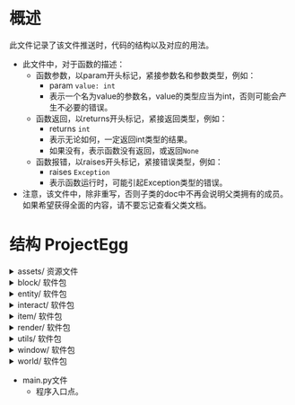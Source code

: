 # 概述

此文件记录了该文件推送时，代码的结构以及对应的用法。

- 此文件中，对于函数的描述：
  - 函数参数，以param开头标记，紧接参数名和参数类型，例如：
    - param ```value: int```
    - 表示一个名为value的参数名，value的类型应当为int，否则可能会产生不必要的错误。
  - 函数返回，以returns开头标记，紧接返回类型，例如：
    - returns ```int```
    - 表示无论如何，一定返回int类型的结果。
    - 如果没有，表示函数没有返回，或返回```None```
  - 函数报错，以raises开头标记，紧接错误类型，例如：
    - raises ```Exception```
    - 表示函数运行时，可能引起Exception类型的错误。
- 注意，该文件中，除非重写，否则子类的doc中不再会说明父类拥有的成员。如果希望获得全面的内容，请不要忘记查看父类文档。

# 结构 ProjectEgg

<details><summary>assets/ 资源文件</summary>

- font/ 管理所有字体文件
- texture/
  - block/ 所有方块纹理
  - egg/ 所有鸡蛋纹理
  - entity/ 所有实体纹理
  - item/ 所有物品纹理
  - player/ 玩家纹理，可以理解为皮肤
  - window/ 按钮和窗口的背景
  - no_texture.bmp 当找不到纹理时，会显示此图片

</details>

<details><summary>block/ 软件包</summary>

- block.py 文件
  - ```class Block```
    - 直接继承自```Element```
    - 直接继承者```Ground``` ```Wall```
    - 该类不应当被直接创建使用，应当被继承后使用。
    - 成员变量
      - ```_position: BlockVector``` 方块的位置，保护成员，使用```getBlockPosition()```或者```getPosition()```来访问。
      - ```_blockID: str``` 方块ID，保护成员，不可访问。
      - ```_holding: list[Element]``` 叠加元素，保护成员，使用```getHolding()```来访问，以及```holdAppend()```和```holdRemove()```等来修改。
    - 成员函数
      - ```__init__```
        - 创建方块类，初始化参数。
        - param ```blockID: str``` 方块唯一ID。同种方块一定拥有完全相同的ID，不同方块一定拥有不同的ID。例如，草地方块的ID是nature.grass。
        - param ```name: str``` 方块名称，有时方块可以被命名，一般情况下填入默认的名称即可。
        - param ```description: Description``` 方块说明。当鼠标悬浮在这个方块上时，会显示的方块信息。
        - param ```position: BlockVector``` 方块在世界上的位置。这一参数设置了以后就不应当变更，否则可能引发未知错误。
        - param ```texture: Texture``` 方块纹理。
      - ```tick```
        - 重写自```Element.tick()```，且应当被继承类重写。
      - ```passTick```
        - 重写自```Element.passTick()```。参考```Element.passTick()```
      - ```render```
        - 渲染这个方块。重写自```Renderable.render()```，可以重写。
      - ```canPass```
        - 查看一个实体是否能够经过这个方块。每个继承方块类都<font color='red'>必须必须重写</font>这个函数。
        - param ```entity: Union['Entity', None] = None``` 检测的实体，默认传入None。如果传入None，则返回该方块是否可以被大多数一般实体经过，否则返回该方块是否可以被要检测的实体经过。
      - ```getPosition```
        - returns ```Vector``` 该方块的世界坐标。
      - ```getBlockPosition```
        - returns ```BlockVector``` 该方块的世界坐标，整数形式。
      - ```tryHold```
        - 尝试在方块上叠加其他方块。例如，如果把树视为方块，那么可以在草地上叠加树方块。可重写。
        - param ```block: Element``` 要叠加的方块。
        - returns ```bool``` 能否成功叠加。
      - ```holdAppend```
        - 在方块上叠加其他方块。请提前使用tryHold检查。可以重写。
        - param ```element: Element``` 要叠加的方块。
        - raises ```InvalidOperationException``` 当方块无法被叠加时，抛出错误。
      - ```getHolding```
        - 获取当前方块上叠加的所有元素。
        - returns ```list[Element]```
      - ```holdRemove```
        - 移除被叠加的某个元素。可以重写。
        - param ```element: Element``` 要移除的元素。
        - returns ```bool``` 如果成功移除，返回```True```；如果失败，比如不存在，返回```False```
      - ```save```
        - 保存这个方块。可以重写。
        - returns ```dict``` 这个函数会返回方块的位置，ID和叠加方块。
      - ```load```
        - ```@classmethod``` 函数应当直接用类名调用。
        - 从字典中加载这个方块。每个继承类都<font color='red'>必须包含</font>一个独立的@classmethod的该函数
        - 这个函数可以从字典中加载方块的位置、ID和叠加方块，但是必须传入一个非None的Block实例，然后这个函数会将加载到的位置、ID和叠加方块赋给传入的block。继承类加载方块时，可以调用Block.load()并传入已经部分加载的方块来简化一些流程。
        - param ```d: dict``` 要加载的方块字典。
        - param ```block: Union[Block, None] = None``` 要加载的方块实例。默认为None，使用时，不应当传入None。
        - returns ```Block``` 被加载的方块，也就是传入的block。
        - raises ```InvalidOperationException``` 如果传入的block为None，抛出错误。
      - ```__str__```
        - 转化为字符串，输出方块的类型和名字。
        - returns ```str```
      - ```__repr__```
        - 同```__str__```
        - returns ```str```
  - ```class Ground```
    - 直接继承自```Block```
    - 直接继承者```GrassBlock``` ```PathBlock``` ```FarmlandBlock``` ```ErrorBlock```
    - 所有的地面方块。这个类自行重写了```canPass```，并对任何情况都返回True。
  - ```class Wall```
    - 直接继承自```Block```
    - 所有的墙类方块。这个类自行重写了```canPass```，并对任何情况都返回False。
  - ```class GrassBlock```
    - 直接继承自```Ground```
    - 草地方块，可以直接创建实例、使用。
    - 成员函数：
      - ```__init__```
        - 创建草方块。
        - param ```position: BlockVector``` 方块坐标。
      - ```load```
        - ```@classmethod```
        - 从字典中加载草方块。
        - param ```d: dict``` 要加载的方块字典。
        - returns ```GrassBlock``` 被加载的方块。
  - ```class PathBlock```
    - 直接继承自```Ground```
    - 草径方块，可以直接创建实例、使用。
    - 成员函数：
      - ```__init__```
        - 创建草径方块。
        - param ```position: BlockVector``` 方块坐标。
      - ```load```
        - ```@classmethod```
        - 从字典中加载草径方块。
        - param ```d: dict``` 要加载的方块字典。
        - returns ```PathBlock``` 被加载的方块。
  - ```class FarmlandBlock```
    - 直接继承自```Ground```
    - 耕地方块，可以直接创建实例、使用。
    - 成员函数：
      - ```__init__```
        - 创建耕地方块。
        - param ```position: BlockVector``` 方块坐标。
      - ```load```
        - ```@classmethod```
        - 从字典中加载耕地方块。
        - param ```d: dict``` 要加载的方块字典。
        - returns ```FarmlandBlock``` 被加载的方块。
  - ```class ErrorBlock```
    - 直接继承自```Ground```
    - 错误方块，可以直接创建实例、使用。用于调试。
    - 成员函数：
      - ```__init__```
        - 创建错误方块。
        - param ```position: BlockVector``` 方块坐标。
      - ```load```
        - ```@classmethod```
        - 从字典中加载错误方块。
        - param ```d: dict``` 要加载的方块字典。
        - returns ```ErrorBlock``` 被加载的方块。
  - 文件尾部的剩余代码块
    - 这些代码向```blockManager```（位于block/manager.py）注册方块ID和方块类，用于避免循环import问题。
    - 这样其他类在想要使用方块的时候，就可以直接使用方块ID向```blockManager```发起寻找请求，而不用导入方块类，可以避免胡乱导入的问题。
- manager.py文件
  - ```class BlockManager```
    - 方块管理器。用于管理方块ID。
    - 成员变量：
      - ```dic: dict``` 字典，以ID作为key，方块类作为value。使用```register()```和```get()```访问。
    - 成员函数：
      - ```register```
        - 注册一个方块ID和方块。
        - param ```blockID: str``` 方块ID。
        - param ```block: type``` 方块类名。
        - raises ```ValueError``` 如果传入的方块ID已经被注册，抛出错误。
      - ```get```
        - 通过key获取已经注册的方块类。
        - param ```blockID: str``` 方块ID。
        - returns ```type``` 方块类。
        - raises ```KeyError``` 如果传入的方块ID没有被注册，会由python内置dict抛出错误。
  - 文件尾部的剩余代码块
    - 创建了一个唯一的```blockManager```实例，可以在其他地方使用。其他地方也不应当再创建BlockManager实例。

</details>

<details><summary>entity/ 软件包</summary>

- enemy.py文件
  - ```class Enemy```
    - 所有敌对单位都应当继承这个类。
    - 成员变量：
      - ```_attackTimer: int``` 倒计时。为0时可以发起攻击，否则每tick减1。每次发起攻击后，会被修改为```_attackCoolDown```。
      - ```_attackCoolDown: int``` 攻击冷却。
      - ```_lockOn: Player | None``` 锁定的玩家。
      - ```_hasAI: bool``` 是否拥有AI。没有AI的时候不会主动移动。
      - ```_aiVelocity: Vector``` AI建议的速度。设置为无AI时会将其置0, 0、
    - 成员函数：
      - ```ai```
        - AI判断函数，此处应当写AI逻辑。
        - 主要用于锁定敌人（玩家）和调整速度。
      - ```setAI```
        - param ```enabled: bool``` 设置这个实体是否使用AI。
  - ```_EnemyUnit: RenderableString```
    - 不要直接使用，虽然也没什么问题就是了。只不过为了好看，建议使用```enemyUnit()```函数。
  - ```def enemyUnit```
    - 返回一个RenderableString，表示这是一个敌对单位。
    - 用于Description显示。
  - ```def searchRange```
    - 返回一个RenderableString，表示索敌范围。
    - 用于Description显示。
    - param ```sr: int``` 索敌范围。
  - ```def basicDamage```
    - 返回一个RenderableString，表示基础伤害。
    - 用于Description显示。
    - param ```bd: int``` 基础伤害。
  - ```class EnemyDog```
    - 一个示例敌人。
- entity.py文件
  - ```class Entity```
    - 直接继承自```Element```
    - 直接继承者```Player```
    - 成员变量：
      - ```__velocity: Vector``` 实体在游戏内移动的速度，私有成员，使用```getVelocity```访问。
      - ```__renderInterval: int``` 实体在屏幕上渲染不同资源的间隔，私有成员，不可访问。
      - ```_position: Vector``` 实体在地图上的位置，保护成员，使用```getPosition```访问。
      - ```_maxSpeed: float``` 实体的最大移动速度，保护乘员，目前不可访问。
      - ```_setVelocity: Vector``` 给实体设置速度时，会先赋值给它。然后经过运算再赋给```__velocity```。保护乘员，通过```setVelocity```访问。
      - ```_textureSet``` 纹理列表。一般认为0,1是前面，2,3是后，4,5是左，6,7是右。可以参考```class Player```的构造函数
      - ```_id``` 实体ID，与方块ID相似。
    - 成员方法：
      - ```__init__```
        - 创建Entity。不应当直接调用，应当继承后生成具体实体。
        - <font color='red'>每一个特定的实体都应当有一个唯一的ID，且继承后应当在定义完成后调用```entityManager.register(entityID, Type)。```</font>
        - param ```entityID: str``` 与方块ID相似。
        - param ```name: str``` 实体名称。
        - param ```description: Description``` 实体描述。
        - param ```textureSet: list[Texture]``` 实体纹理列表。参考成员变量```_textureSet```。
        - param ```speed: float``` 实体速度。
      - ```__processMove```
        - 处理速度，将```_setVelocity```计算后调整给```__velocity```。
        - 私有方法。
      - ```passTick```
        - 继承自```Element```，在游戏内每tick调用。不建议重写。
        - 该函数处理实体移动、速度处理，以及渲染纹理选择。
      - ```tick```
        - 继承自```Element```。可重写。
      - ```render```
        - 将纹理渲染到地图上。可以重写。
        - param ```delta: float``` 渲染时间偏移。值为渲染时刻与上一帧渲染时刻的时间差，与每tick时间的比值，用于平滑渲染。
        - param ```at: Vector | None``` 渲染位置。一般传入None，使用实体自己的位置进行渲染即可。
      - ```setVelocity```
        - 设置速度
        - param ```velocity: Vector``` 速度向量。
      - ```getPosition```
        - 获取实体的位置。
        - returns ```Vector``` 实体位置。
      - ```getVelocity```
        - 获取实体的当前速度。准确地说，是上一tick的速度。
        - returns ```Vector``` 实体速度。
      - ```save```
        - 保存这个实体。可以重写，重写后也可以调用```super().save()```，省略一些代码量。
        - returns ```dict``` 实体有关量的字典。
      - ```load```
        - ```@classmethod```
        - 从字典中加载实体。每一个重写的实体类都必须<font color='red'>必须重写</font>这个函数。重写
        - param ```d: dict``` 要加载的实体字典。
        - param ```entity: Entity | None``` 实体实例。如果传入了实体实例，则会在实例上加载，否则会创建一个新的实体实例。
        - returns ```Entity``` 被加载的实体。
  - ```class Damageable```
    - 所有有血条的实体都要额外继承这个类。
    - 成员变量：
      - ```_health: float``` 血量。
      - ```_maxHealth: float``` 最大血量。
      - ```_isAlive: bool``` 是否死亡。默认情况下，血量为0时会自动设置为死亡。这是死亡的唯一判定标准，即使血量为零，你也可以强行把这个_isAlive设为True，仍然不判定为死亡。
    - 成员函数：
      - ```onDeath```
        - 死亡时调用。默认，且应当，从世界中删除该实体。当然，如果想做一些死亡特效，可以重写这个函数。
      - ```onDamage```
      - ```onHeal```
        - 在对应被伤害、被治疗时调用。应当在这些函数内部具体应用伤害和治疗。
        - param ```amount: float``` 伤害值或者治疗值。
        - returns ```float``` 伤害值或实际治疗值。
      - ```setHealth```
        - 设置实体血量。
        - 自动适应最大值和最小值。
        - 如果实体已经死亡，则不会应用效果。
        - param ```health: float```
      - ```setMaxHealth```
        - 设置实体最大血量。
        - ```maxhealth: float```
      - ```getHealth```
        - returns ```float``` 当前血量。
      - ```getMaxHealth```
        - returns ```float``` 当前最大血量。
      - ```heal```
        - 治疗一个实体，但不会超过最大值。
        - 所有的治疗都应当使用这个函数。
        - 如果实体已经死亡，则不会应用效果。
        - param ```amount: float``` 治疗量。
        - returns ```float``` 实际被治疗的量。有时有治疗削减或者治疗加成，所以返回实际值。
      - ```damage```
        - 伤害一个实体。
        - 所有伤害都应当使用这个函数。
        - 如果实体已经死亡，则不会应用效果。
        - param ```amount: float``` 伤害量。
        - returns ```float``` 实际治疗量。有时候伤害会使血量低于0，此时仍然返回原始伤害值。
  - ```class Player```
    - 直接继承自```Entity``` ```Damageable```
    - 玩家实体，可以直接创建实例、使用。
    - 成员变量：
      - ```health: float``` 生命值。初始值暂定100，可以修改。
      - ```maxHealth: float``` 最大生命值。初始值暂定100，可以修改。
      - ```inventory: float``` 玩家背包，暂时没用。
    - 成员函数：
      - ```tick```
        - 继承自```Entity```，在游戏内每tick调用。
        - ```class Player```的重写添加了WASD四个按键的检测和速度设置。
      - ```load```
        - ```@classmethod```
        - 从字典中加载玩家。
  - 文件尾部的剩余代码
    - 向```entityManager```注册玩家类。```entityManager```与```blockManager```类似。
    - 调整资源的偏移值。
- manager.py文件
  - 参考block/manager.py文件。这两个文件基本作用相同，只不过一个管理实体、一个管理方块。

</details>

<details><summary>interact/ 软件包</summary>

- __init__.py文件
  - ```class Interact```
    - 管理玩家交互的类。只有一个实例，在文件尾定义。
    - 成员变量：
      - ```_KEY_COUNT: int = 256``` 是```keys```和```specialKeys```列表的长度。外部无法访问，不知道也无所谓。
      - ```mouse: BlockVector``` 指示鼠标在窗口中的相对位置。已经经过offset的调整，直接使用即可。
      - ```left: Status``` 鼠标左键的状态。参考```class Status```。
      - ```middle: Status``` 鼠标中键的状态。
      - ```right: Status``` 鼠标右键的状态。
      - ```scroll: ScrollStatus``` 鼠标滚轮的状态。参考```class ScrollStatus```。
      - ```keys: list[Status | None]``` 键盘按键的状态。要检查哪个键的状态，就使用```keys[pygame.K_***]```来访问到对应键的```Status```。访问对应的键之前，请检查pygame中K_***的值是否大于256（或者说，巨大无比），如果是，则访问```specialKeys[K_*** & 255]```
      - ```specialKeys: list[Status | None]``` 特殊键的状态，例如Ctrl、Win、Alt等键。
    - 成员方法
      - ```onKey```
      - ```onMouse```
      - 成员方法都只在main.py中调用，用于传入交互键状态。不需要其他地方调用或使用。
  - 文件尾部剩余代码
    - 定义了一个```interact: Interact```，所有的交互状态都在这个实例中。不需要额外创建```class Interact```的实例。
- key_process.py文件
  - ```def processKeys```
    - 每tick处理其他的交互问题。这会在每tick的最后最后，由main.py中唯一调用。
    - 例如，当前版本中，按Q会在控制台中输出interact.mouse的值，按退出会尝试弹出暂停窗口，按空格会切换相机锁定（```renderer.cameraAt()```）
- status.py文件
  - ```class Status```
    - 直接继承者```ScrollStatus```
    - 记录交互状态。
    - 成员变量：
      - ```name``` 按键的名字。
      - ```_presentStatus: bool``` 当前按键是否被按下。
      - ```_shouldDeal: bool``` 如果按键在被tick检测到按下前，就已经被玩家抬起，那么```_presentStatus```是False，但是这个变量仍然是```True```。每次按键的持续按下只会令该变量改为```True```一次。
      - ```__init__```
        - 初始化。应当只用于interact.py，其他地方不应使用。
        - param ```name: str``` 按键的名字。
      - ```set```
        - 手动设置状态。这可能忽略用户是否真实按下了对应的按键。
        - param ```status: bool``` 设置的状态。
        - 如果```status```和```_presentStatus```不同，也会让```_shouldDeal```改成```True```
      - ```peek```
        - 瞟一眼按键状态。
        - returns ```bool``` 当前按键是否被按下。
      - ```deal```
        - 只有```_shouldDeal```为```True```时，才会返回```presentStatus```的值，然后将```_shouldDeal```改为```False```。
        - returns ```bool``` 当前按键是否被按下。
      - ```__str__```
        - 转换成```str```，调试的时候可能有用。
  - ```class ScrollStatus```
    - 继承自```Status```
    - 记录鼠标滚轮的状态。注意，滚动值向下为正。
    - 注意，请一定一定<font color='red>不要调用</font>```class ScrollStatus```的```deal()```函数和```peek()```函数和```set()```函数，设计会直接抛错。
    - 成员函数：
      - ```scroll```
        - 让滚轮仿佛滚动了一定值。
        - param ```scr: int``` 滚动的值。
      - ```peekScroll```
        - 跟peek差不多，但是返回值改成```int```类型。
        - returns ```int``` 当前滚轮滚动的值。
      - ```dealScroll```
        - 跟deal差不多，但是返回值改成```int```类型。
        - returns ```int``` 当前滚轮滚动的值。
      - ```resetScroll```
        - 重置滚轮滚动的值为0。
      
</details>

<details><summary>item/ 软件包</summary>

- 参考新设计，这一软件包中的代码大概率应当弃用。

</details>

<details><summary>render/ 软件包</summary>

- font.py文件
  - ```class Font```
    - 字体类，可以用来绘制文本。
    - 成员变量：
      - ```_half: bool``` 标记是否是半尺寸字体，保护成员，不可访问。
      - ```_addr: str``` 标记文件的路径，保护成员，不可访问。
      - ```_yOffset: int``` 标记字体的纵向偏移。由于各个字体的上下浮动稍有不同，这一值让不同的字体看起来差不多平行。保护成员，不可访问。
      - ```_file: File``` python的File对象。
      - ```_font: pygame.font.Font``` pygame的字体对象。保护成员，不可访问。
    - 成员函数：
      - ```close```
        - 关闭字体文件。正常情况下不应当调用。这个函数会被自动调用。
      - ```get```
        - 获取pygame.font.Font对象。
        - 四个参数就是字面意思。
        - returns ```pygame.font.Font``` 调整过后的字体，请尽快使用，因为后续如果有其他的改动，这个对象同样会应用新的改动的效果。
      - ```draw```
        - 在屏幕上最原始地绘制字符。
        - 一般使用```RenderableString```绘制文字会更方便一些。
        - param ```screen: Surface``` 绘制的目标Surface。
        - param ```string: str``` 要绘制的字符串；
        - param ```x: int``` 绘制起点，左上角的x坐标。
        - param ```y: int``` 绘制起点，左上角的y坐标。
        - param ```color: int``` 字体的颜色，0xAARRGGBB
        - param ```bold: bool``` 字体是否采用粗体。
        - param ```italic: bool``` 字体是否采用斜体。
        - param ```underline: bool``` 字体是否添加下划线。
        - param ```strikeThrough: bool``` 字体是否添加删除线。
        - param ```background: int``` 背景颜色，0xAARRGGBB。
      - ```setHeight```
        - 设置字体的高度。正常情况不应调用，应当仅在窗口大小改变时被系统自动调用。手动调用可能会出现意料之外的错误。
        - param ```height: int``` 高度。
        - 注意，这个函数会自动调用```close```函数，然后重新打开文件。
  - ```allFonts = {}```
    - 所有字体的字典。以下为Key-Value对：
    - 00 - 华文宋体，默认字体。
    - 01 - 刀剑神域字体，EmsiaetKadosh的私货。
    - 02 - Yumincho字体，日语的显示会很漂亮。EmsiaetKadosh的私货。
    - 10，11，12对应以上的半尺寸字体。
    - 如果想加其他字体请通知EmsiaetKadosh。
  - ```def setScale```
    - ```@times``` 这个函数会被计时。
    - 不应手动调用。窗口大小改变时自动调用。
    - param ```scale: float``` 缩放比例。
  - ```def initializeFont```
    - 不应手动调用。
    - 仅在main.py中用于初始化字体字典。
  - ```def finalize```
    - 程序终止时，调用这个函数。
    - 不应手动调用。
    - 但是还没有自动调用。如果你什么时候看到了这句话，告诉EmsiaetKadosh，告诉他这里有一坨屎山。
- renderable.py文件
  - ```class Renderable```
    - 直接继承者```Element``` ```Window``` ```Widget``` ```World``` 还有啥忘了
    - 所有能渲染的东西都继承这个类。
    - 成员变量：
      - ```_texture: Texture``` 保护成员，继承可访问，也可以通过```getTexture```访问。
    - 成员函数：
      - ```__init__```
        - param ```texture: Texture``` 要渲染的纹理。
      - ```render```
        - 渲染```_texture```到屏幕上。可以重写。
        - param ```delta: float``` tick时间偏移，在0~1之间。值为渲染时刻与上一帧渲染时刻的时间差，与每tick时间的比值，用于平滑渲染。
        - param ```at: Vector | None``` 绘制位置。一般情况下，被渲染的东西知道自己应当渲染到屏幕的具体位置，此时```at=None```，但是有时如果需要渲染物品等，就需要通过这个参数告知其应当渲染的位置。
      - ```passRender```
        - 不建议重写，可以重写。不要忘了调用```super().passRender(delta, at)```。
        - param ```delta: float```
        - param ```at: Vector | None```
        - 与```render()```相同。
      - ```getTexture```
        - 获取```_texture```。
        - returns ```Texture```
- renderer.py文件
  - ```enum Location```
    - 继承自```Enum```
    - 枚举类。标记渲染位置。字如其名。
  - ```class RenderStack```
    - 外部不需要使用。目前好像也没用。
  - ```class Renderer```
    - 唯一实例定义在文件尾部。
    - 成员变量：
      - ```_screen: Surface``` 屏幕。一般不直接在上面渲染。
      - ```_size: tuple[float, float]``` 即```_screen.get_size()```
      - ```_canvas: Surface``` 画布。所有的渲染都在画布上进行，然后由系统自动渲染到屏幕上。
      - ```_canvasSize: Vector``` 画布尺寸。和屏幕尺寸略有不同，因为屏幕长宽比锁定。
      - ```_canvasCenter: BlockVector``` 画布的中心点。只是为了减少一些计算量。
      - ```_isRendering: bool``` 标记当前是否正在渲染。有的操作在渲染期间进行会非常容易报错崩溃，采用这种方式可以知道具体哪里的行为容易出错。
      - ```_renderStack: RenderStack``` 目前没用。用来存储缩放值。
      - ```_camera: SynchronizedStorage[Vector]``` 相机位置。由于是多线程，所以套壳这个```SynchronizedStorage```防止多线程闪屏。
      - ```_cameraAt: Union[Entity, None]``` 标记相机追踪的实体。如果为```None```，相机不动；如果不为```None```，
      - ```_systemScale: int``` 系统缩放比例。这纯粹由窗口决定，所以不要乱设置，虽然确实可以用```setSystemScale()```设置。
      - ```_systemScaleChanged: bool``` 系统缩放比例是否改变。调用```setSystemScale()```后会自动置为```True```，渲染前会令渲染系统适应新的系统缩放比例。
      - ```_mapScale: int``` 这是最终的地图缩放比例。值为```_customMapScale * _systemScale```。
      - ```_mapScaleChanged: bool``` 地图缩放比例是否改变。调用```setMapScale()```后会自动置为```True```，渲染前会令渲染系统适应新的地图缩放比例。
      - ```_uiScale: int``` 这是最终的UI缩放比例。值为```_customUiScale * _systemScale```。
      - ```_uiScaleChanged: bool``` UI缩放比例是否改变。调用```setUIScale()```后会自动置为```True```，渲染前会令渲染系统适应新的UI缩放比例。
      - ```_offset: BlockVector``` 渲染偏移。这是因为屏幕长宽比锁定、```_canvas```和```_screen```尺寸不同，为了把```_canvas```绘制到```_screen```的中间设置了这个变量。
      - ```_presentOffset: BlockVector``` 这个是跟```_renderStack```一起用的。目前没用。
      - ```_customMapScale: float``` 地图缩放比例。可以用```setMapScale()```设置，但是缩放过大会导致严重掉帧，过小了又看不见。默认的范围是0.5~8，可能会后续继续修改。
      - ```_customUIScale: float``` UI缩放比例。可以用```setCustomUiScale()```设置。
      - ```_is4to3: SynchronizedStorage[bool]``` 标记是否应当渲染为4:3。
    - 成员函数：
      - ```ready```
        - 检查渲染器状态是否良好。一般不需要手动检查，有自动检查的。
        - returns ```bool```
      - ```setScreen```
        - 每当窗口大小改变时，系统自动调用这个函数传入新的目标屏幕。不应手动调用。然后自动更改offset，canvas，canvasSize等。
        - param ```screen: Surface``` 目标屏幕。
      - ```cameraAt```
        - 令渲染器追踪一个实体，始终将目标实体渲染在屏幕中心。
        - param ```entity: Entity | None``` 要追踪的实体。如果为```None```，则取消追踪。
        - returns ```Entity | None``` 返回上一个追踪的实体。
      - ```getCameraAt```
        - 获取当前追踪的实体。
      - ```begin```
        - 开始渲染，不需要手动调用。
        - 这里会更新camera，更新canvas等等。
      - ```_updateOffset```
        - 保护方法，用于更新偏移。不需要手动调用。
      - ```end```
        - 渲染结束时调用，把canvas再绘制到屏幕上。不需要手动调用。
      - ```assertRendering```
        - 确保当前正在渲染。
        - 如果不在渲染，抛错。
        - raises ```InvalidOperationException```
      - ```assertNotRendering```
        - 确保当前不在渲染。
        - 如果正在渲染，抛错。
        - raises ```InvalidOperationException```
      - ```getSize```
        - 获取```_canvas```的尺寸。
        - returns ```Vector```
      - ```getCenter```
        - 获取```_canvas```的中心点坐标。
        - returns ```BlockVector```
      - ```getCanvas```
        - 获取```_canvas```。
        - returns ```Surface```
      - ```getScreen```
        - 获取```_screen```。
        - returns ```Surface```
      - ```getCamera```
        - 获取```_camera```的位置。
        - returns ```SynchronizedStorage[Vector]```
      - ```getOffset```
        - 获取```_offset```。其实没什么用，因为不需要手动计算这个偏移。
        - returns ```BlockVector```
      - ```fill```
        - 填充一个矩形区域。
        - param ```color: int``` 0xAARRGGBB格式的整数。
        - param ```x: int, y: int, w: int, h: int``` 左上角坐标，以及宽高。
      - ```render```
        - 渲染目标，不建议使用，因为值不好算，且效率低下。
        - 你看代码里的注释吧，我懒得抄了。
      - ```renderAtMap```
        - 以地图渲染的比例渲染目标。一般只用于渲染地图。
        - 手动调用比较少，调用Texture里的renderAtMap就好了。
        - param ```src: Surface``` 渲染来源Surface。
        - param ```mapPoint: Vector``` 地图上的位置坐标。
        - param ```fromPos: Vector | None``` 裁切源src的起始点。默认```None```不裁切。
        - param ```fromSize: Vector | None``` 裁切源src的大小。默认```None```不裁切。
      - ```renderAsBlock```
        - 作为方块渲染。会与```RenderAtMap```的计算方式稍有不同，但是意思都一样。
      - ```renderString```
        - 渲染字符串。
        - param ```text: RenderableString``` 要渲染的字符串。
        - param ```x: int``` 渲染参考点
        - param ```y: int``` 渲染参考点
        - param ```defaultColor: int``` 默认颜色，0xAARRGGBB
        - param ```location: Location``` 渲染位置，默认为左上角。参考点是RIGHT，那么就是要渲染的字符串右侧纵向中心点与参考点重合。反正就是这个意思。
      - ```push```
      - ```pop```
      - ```setScale```
        - 目前都没用。
      - ```setUiScale```
        - 设置UI缩放比例。
        - param ```scl: float``` 设置值。
      - ```setSystemScale```
        - 设置系统缩放比例。
        - param ```scl: int``` 设置值。
      - ```getSystemScale```
        - 获取当前系统缩放比例。
        - returns ```float```
      - ```setCustomMapScale```
        - 设置地图缩放比例。
        - param ```scl: float``` 设置值。
      - ```getCustomMapScale```
        - 获取当前_customMapScale。
        - returns ```float```
      - ```getMapScale```
        - 获取当前_mapScale。
        - returns ```float```
      - 后面的懒得写了。基本上都不需要手动调用。
  - 文件尾部的剩余代码：
    - 调整资源的偏移值。
- resource.py文件
  - ```class Texture```
    - 管理纹理资源，包含了文件的管理。
    - 不建议直接通过```t = Texture()```来创建新的纹理，应当使用```textureManager.getOrNew()```。
    - 成员变量：
      - ```_mapObject: bool``` 默认为```True```，标记是否应当根据renderer的mapScale调整。参考```adaptsMap()```函数。
      - ```_uiObject: bool``` 默认为```False```，标记是否应当根据renderer的uiScale调整。参考```adaptsUI()```函数。
      - ```_systemObject: bool``` 默认为```False```，标记是否应当根据renderer的systemScale调整。参考```adaptsSystem()```函数。
      - ```_file``` python的文件对象。
      - ```_surface: Surface``` 原图的Surface。
      - ```_systemScaleOffset: float``` 如果只根据systemScale调整，则额外应用这个offset作为一个系数。
      - ```_mapScaled: Surface | None``` 根据mapScale调整后的Surface。
      - ```_uiScaled: Surface | None``` 根据uiScale调整后的Surface。
      - ```_systemScaled: Surface | None``` 根据systemScale调整后的Surface。
      - ```_offset: Vector | None``` 渲染时的偏移。按照源图的像素为单位。大概吧，我也忘了，用到了再说。
    - 成员函数：
      - ```adaptsMap```
        - 调整该纹理是否应当适应地图缩放比例而改变。
        - param ```adapts: bool``` 是否应当适应地图缩放比例而改变。
        - 注意，如果置False，那么调用```renderAtMap```和```renderAsBlock```时可能会报错。
      - ```adaptsUI```
        - 调整该纹理是否应当适应UI缩放比例而改变。
        - param ```adapts: bool``` 是否应当适应UI缩放比例而改变。
        - 注意，如果置False，那么调用```renderAtInterface```时会优先使用```_uiScaled```，如果没有，则使用```_systemScaled```，再没有，则使用```_surface```。
      - ```adaptsSystem```
        - 调整该纹理是否应当适应系统缩放比例而改变。
        - param ```adapts: bool``` 是否应当适应系统缩放比例而改变。
        - 注意，如果置False，那么调用```renderAtInterface```时会优先使用```_systemScaled```，如果没有，则使用```_surface```。
      - ```renderAtInterface```
        - 以UI的方式渲染到屏幕上。
        - param ```at: Vector``` 指定渲染左上角起点。目前没用，要用找EmsiaetKadosh。
      - ```renderAsBlock```
        - 以地图地板的方式渲染到屏幕上。
        - param ```at: Vector``` 在地图上的位置。
        - param ```fromPos: Vector | None``` 默认None，源图截取起点。
        - param ```fromSize: Vector | None``` 默认None，源图截取大小。
        - 注意，如果```_mapScaled```为```None```，那么可能会报错。
      - ```renderAtMap```
        - 渲染到地图上。
        - param ```at: Vector``` 在地图上的位置。
        - param ```fromPos: Vector | None``` 默认None，源图截取起点。
        - param ```fromSize: Vector | None``` 默认None，源图截取大小。
        - 注意，如果```_mapScaled```为```None```，那么可能会报错。
      - ```change***Scale```
        - 用不到，不需要手动调用。用来在scale发生改变时刷新。
      - ```getSurface```
        - 获取```_surface```
        - returns ```Surface```
      - ```get***ScaledSurface```
        - 获取对应调整过的Surface，可能为None。
        - returns ```Surface | None```
      - ```setOffset```
        - 设置渲染时的偏移。
        - param ```offset: Vector``` 偏移量。
  - ```class ResourceManager```
    - 管理所有的```Texture```对象。
    - 成员变量：
      - ```_lock: Lock``` 用于防止多线程冲突，内部自动处理。
      - ```_textures: dict[str, Texture]``` 纹理字典，一般纹理ID就是对应的文件位置，去掉头的assets/texture/和尾的.bmp。
    - 成员函数：
      - ```getOrNew```
        - 获取纹理对象，如果没有，则当场创建。
        - 如果没有对应文件，则使用no_texture错误纹理。
        - param ```key: str``` 即为文件位置，舍去assets/texture和.bmp。
        - returns ```Texture```
      - ```get```
        - 直接获取资源。如果不存在，则抛错。
        - 所以其实都建议使用```getOrNew```，这个函数就忘了吧
        - param ```key: str``` 即为文件位置，舍去assets/texture和.bmp。
        - raises ```KeyError``` 如果不存在。
        - returns ```Texture```
      - ```has```
        - 检查是否存在对应的资源。
        - param ```key: str``` 即为文件位置，舍去assets/texture和.bmp。
        - returns ```bool```
      - ```register```
        - 直接注册一个资源。还是建议用```getOrNew```，这个函数也可以让它烂掉了。
        - param ```key: str``` 即为文件位置，舍去assets/texture和.bmp。
        - raises ```KeyError``` 如果已经存在。
      - ```changeMapScale```
      - ```ChangeScale```
        - 不需要手动调用。
  - 文件尾部的剩余代码：
    - 创建了一个唯一的```resourceManager: ResourceManager```对象。不应创建其他同类对象，直接使用这个就行。
- configs.py文件
  - ```def readConfig```
    - 自动调用。读取文件config.json。
    - 需要使用的话，叨叨EmsiaetKadosh。
    - 返回一个字典，键为配置名，值为配置值。
  - ```def writeConfig```
    - 自动调用。写入文件config.json。
    - 需要使用的话，叨叨EmsiaetKadosh。
    - param ```config: dict[str, Any]``` 写入字典。
  - ```readElseDefault```
    - 可以帮助读取配置文件。
    - param ```dic: dict[str, Any]``` 配置字典。
    - param ```key: str``` 键。
    - param ```else_: Any``` 键的对应默认值。如果字典里没有这个值，则返回else_。
    - param ```result_or_judgement: dict[any, any] | Callable[[any], any] | None``` 用来审判对应值是否合法。如果为dict，会将config.json中读取到的值作为键查找dict，返回对应的值；如果不存在，则会输出warningMessage；如果为Callable，则会调用这个函数。这个函数必须接受一个参数，为config.json中读取到的值，返回要设置成的值。如果是None，则直接返回config.json中读取到的值。
    - param ```warningMessage: str | None``` 键不存在时的警告信息。```
    - returns ```Any``` 读取到的类型。
- save.py文件
  - ```class Archive```
    - 存档类。基本上不需要手动使用，直接重写类的```save()```和```@staticmethod load()```即可。
    - 成员变量：
      - ```dic``` 公开，存档字典。
      - ```_name``` 存档名称。
      - ```_file``` 存档文件。
    - 成员函数
      - ```read```
        - 将文件读入存档字典。
      - ```write```
        - 将存档字典写入文件。
      - ```close```
        - 关闭文件。

</details>

<details><summary>utils/ 软件包</summary>

- __init__.py文件
  - ```class Utils```
    - 唯一实例定义于文件尾。不需要创建额外实例。
    - 成员变量：
      - ```_lock: Lock``` 防止多线程输出文字的时候排版混乱。
      - ```_logLevel: int``` 日志等级。可以在配置文件config.py中设置。
    - 成员函数：
      - ```__copyFromConfigs```
        - @staticmethod
        - 从configs.py中复制。因为会循环引用，所以不得不抄一份来。外部访问不了，外部要用直接用configs.py中的函数。
      - ```readConfig```
      - ```writeConfig```
        - config相关，不需要手动调用。
      - ```_output```
        - 输出一些内容到控制台。
        - 保护方法，外部不应直接使用。
      - ```trace```
      - ```debug```
      - ```info```
      - ```warn```
      - ```error```
        - 发送各个级别的信息到控制台。
        - 如```print```那样使用。
      - ```traceStack```
        - 获取调用栈信息。
        - param ```e: Exception``` 要分析的异常。
        - param ```msg: str | None``` 附加在开头的信息。
        - 如果你想知道某处的调用栈信息，你可以使用```traceStack(Exception())```，而不是```raise Exception()```，就可以在不抛错的情况下获知调用栈信息。
      - ```printException```
        - 一般在抛错后自动调用。
        - 一般不需要手动调用。
      - ```f***```
        - 浮点数系列函数。
        - 判断a和b的关系。
        - 精度为1e-9。
        - param ```a: float```
        - param ```b: float```
        - returns ```bool```
  - ```def prints```
    - 函数装饰器。用法是，在函数的定义处加入@符号使用。
    - 不会对函数本体和返回值造成什么影响。
    - 调用完成时，输出函数的入参和返回值。例如：

```python

from utils.util import prints


@prints
def func(*args, **kwagrs):
	print(args[0])


func(123, 234, 'hello', kw=('EmsiaetKadosh', 213))
# 输出结果：
# 123
# [IKUN] [TRACE] args: (123, 234, 'hello'), kwargs: {'kw': ('EmsiaetKadosh', 213)}, ret = None
```
  - ```def times```
    - 函数装饰器。用法是，在函数的定义处加入@符号使用。
    - 不会对函数本体和返回值造成什么影响。
    - 调用完成时，输出函数的运行时间。例如：

```python

from utils.util import times


@times
def func(*args, **kwagrs):
	print(args[0])


func(123, 234, 'hello', kw=('EmsiaetKadosh', 213))
# 输出结果：
# 123
# [IKUN] [TRACE] func takes 0.0128 ms
```
- element.py文件
  - ```class Element```
    - 直接继承者```Block``` ```Entity``` ```Item```
    - 所有的世界上的元素全部继承这个类。这个类现在不太需要被直接使用了，直接继承```Entity``` ```Block``` ```Item```之类的就行了。
- error.py文件
  - 存储一些自定义类型的错误。
  - ```class InvalidOperationError```
    - 提示代码上目前不能做这样的操作，不能调用这个函数等。
  - ```class NullPointerException```
    - 提示代码上传入了本不应该是None但是就是None的变量。
  - ```class IllegalStatusException```
    - 提示代码在进行某个操作时，某个状态不正确，例如在渲染期间执行了非渲染期间限定的操作。
  - ```class CodeBasedException```
    - 提示在写代码时，可能应当做某些事，但是没有做某些事。
- game.py文件
  - 相当于GameManager游戏管理器，只不过命名为game。
  - 全程只能有一个class Game的实例，定义在文件结尾。
  - ```class Game```
    - 管理所有游戏资源。
    - 成员变量：
      - ```_mainWorld: World``` 当前世界。可能重构。可以通过```getWorld()```获取。
      - ```running: bool``` 指示当前游戏是否正在运行。如果置为```False```，三个线程就会退出循环。建议使用```quit()```函数，这样可以在函数里执行一些必要的处理然后再退出。
      - ```tickCount: int```，运行时自增，指示游戏运行了多少tick。后面还会有隐藏问题，别忘了提醒EmsiaetKadosh。
      - ```_window: SynchronizedStorage[Union[Window, None]]``` 异步的窗口对象。可以通过```getWindow()```或```setWindow()```访问。
      - ```floatWindow: FloatWindow``` 浮动窗口，跟随鼠标移动。
      - ```hud: Hud``` 正常显示在游戏中的信息栏。
    - 成员函数：
      - ```__init__```
        - 无特殊说明。
      - ```tick```
        - 不需要手动调用。
        - 执行所有的游戏tick。
      - ```render```
        - 不需要手动调用。
        - 执行所有的游戏render。
      - ```setWindow```
        - 异步地设置窗口。
        - 注意，设置后不会立即改变，会在下一tick才应用改变。
        - param ```window: Union[Window, None]``` 为None就是关闭所有窗口。
      - ```getWindow```
        - 获取窗口。
        - 注意，获取的是当前tick的窗口，而不是立即设置的窗口。
        - returns ```Window```
      - ```setWorld```
        - 设置世界。
        - 如果设置为None，也会同时把```render._cameraAt```设为None。
        - param ```world: Union[World, None]```
      - ```getWorld```
        - 获取当前的世界。
        - returns ```World```
      - ```quit```
        - 退出程序，也就是把```running```设为False
      - ```readConfig```
      - ```writeConfig```
        - ```@staticmethod```
      - ```processMouse```
        - 不需要手动调用。
  - 文件尾部的剩余代码
    - 定义了唯一的game实例。用这个game就行。尽可能不要重新给这个game赋值。
- sync.py文件
  - 主要处理多线程的冲突问题。
```python
from utils.sync import SynchronizedStorage
storage: SynchronizedStorage[int] = SynchronizedStorage(0)
```
  - ```class SynchronizedStorage(Generic[_SyncT])```
    - ```_SyncT``` 模板类。用法是这样的。
    - 成员变量都是保护成员，不可以直接访问。
    - 该类包装的变量都是在所有线程都可以设置更改，但大多只有一个线程需要读取并使用的。
    - 所有线程设置后，设置值都会临时存储，在使用线程调用```apply```后才会应用变化。
    - 参考下面的方法文档就行。
    - 成员函数：
      - ```__init__```
        - 设置一个初始值，然后deepcopy一个值给newValue。
        - param ```value: _SyncT```
      - ```get```
        - 获取当前值。
        - 获取的是原对象，所以如果```get().***()```，会改变原对象。不建议，但允许。
        - returns ```_SyncT```
      - ```getNew```
        - 获取最新设置的值。最新值可能尚未应用。
        - returns ```_SyncT```
      - ```set```
        - 设置最新值。
        - param ```value: _SyncT```
      - ```apply```
        - 应用变化。把newValue应用给value。
        - param ```value: _SyncT``` 会把这个value给newValue，None也可以传入。
  - ```class SynchronizedModifier(Generic[_SyncT])```
    - 成员变量都是保护成员，不可以直接访问。
    - 该类包装的变量都是在所有线程都可以设置更改，但大多只有一个线程需要读取并使用的。
    - 所有线程设置后，设置值都会临时存储，在使用线程调用```apply```后才会应用变化。
    - 参考下面的方法文档就行。
- text.py文件
  - 与文本有关的处理。
  - ```class Description```
    - 描述文本。
    - 可以继承。
    - 成员变量：
      - ```_d: list[RenderableString]``` 描述字符串列表。
    - 成员函数：
      - ```__init__```
        - 构造函数。
        - param ```d: list[RenderableString]``` 要显示的字符串列表
      - ```generate```
        - 用于获取显示文本。不应当手动调用。每当显示时会调用一次，可以与计时相关联。如果你想实现随时间变化的文本，那你可以继承然后重写这个函数。
        - returns ```list[RenderableString]``` 默认的返回值。
  - ```class InnerStringConfig```
    - 不需要外部使用，为了渲染带风格的```InnerStringConfig```方便而创建。
  - ```class RenderableString```
    - 可以实现非常丰富的字符串显示。
    - 具体用法在readme.md中，这里不再重复写。
    - 传入字符串构造时，会立刻解析字符串生成```InnerStringConfig```列表存储在成员变量中。
    - 成员变量：
      - ```set: list[InnerStringConfig]``` 渲染字串列表。必要时可以外部更改，但不建议更改。
    - 成员函数：
      - ```__init__```
        - 初始化创建一个渲染字符串。
        - param ```string```要渲染的字符串，采用如readme.md中写的格式。不懂的反正也可以叨叨EmsiaetKadosh。
      - ```_parseAppend```
        - 解析字符串，然后添加到列表末尾。
        - 保护函数，外部不能也不需要调用。
      - ```length```
        - 计算字符串渲染需要的像素宽度。
        - returns ```int```
      - ```lengthSmall```
        - 强制令字符串以小字体渲染，计算像素宽度。
        - returns ```int```
      - ```renderAt```
        - 渲染这个字符串。
        - param ```screen: Surface``` 渲染目标。
        - param ```x: int``` ```y: int``` 渲染坐标。
        - param ```defaultColor: int``` 0xRRGGBBAA格式。如果字符串没有指定具体颜色，则使用这个颜色。
        - param ```defaultBackground: int``` 0xRRGGBBAA格式。如果字符串没有指定具体背景颜色，则使用这个颜色。
        - returns ```int``` 渲染后，右上角的x坐标。
      - ```renderSmall```
        - 用法与```renderAt```一样，只不过强制用小字体渲染。
        - param 同```renderAt```。
        - returns 同```renderAt```。
      - ```__str__```
        - 创建类时debug用。可以忽略。
- vector.py文件
  - 这个文件的东西太多了，我真的懒得写了。。。
  - ```class Matrix```
    - 参考你学的线性代数。
    - 成员函数：
      - ```add``` ```subtract``` ```multiply```
        - param ```other: Matrix | Vector | BlockVector | int | float```
        - <font color='red'>注意此处的描述。</font>
        - 如果传入```Matrix```，则执行矩阵乘法，然后自身修改为结果，返回自身。
        - 如果传入```Vector | BlockVector```，则执行矩阵乘向量，返回新的```Vector```实例。注意，无论如何不返回```BlockVector```。
        - 如果传入```int | float```，则将自身所有数字乘以这个传入的整数，自身修改为结果，返回自身。
      - ```+ - * @```运算符
        - 其中，```@```是矩阵乘运算符。如果乘以```int | float```，只能使用```*```，而乘以```Vector | BlockVector | Matrix```，只能用```@```。
        - 与上述的相同。唯一的不同是，不会修改自身，而是在所有情况都创建新的实例然后返回新的实例。
      - ```==```
        - 比较两个矩阵的所有数字是否全部相等。
  - ```class Matrices```
    - 存储了常用的矩阵。不要修改这里的矩阵。
  - ```class Vector```
  - ```class BlockVector```
    - 前者记录float，后者只记录整数。
    - 共有成员函数：
      - ```set```
        - 顾名思义。可以set((x, y))传入的元组，可以传入set(x, y)分别传入x和y的值，也可以传入另一个Vector或者BlockVector。
      - ```setX``` ```setY```
        - 顾名思义。
      - ```add``` ```subtract``` ```multiply``` ```divide```
        - 注：目前只有```Vector```拥有```divide```。
        - 与Matrix相似，自身修改为结果，然后返回自身。
        - 参数可以传入Vector或者BlockVector，也可以传入数字元组。
        - ```multiply```只接受数字参数，点乘请用```dot```，没有叉乘。
      - ```dot```
        - 点乘另一个向量。
        - param ```other: Vector```
        - returns ```float```
      - ```clone```
        - 复制一份自身。主要用于链式调用的开头。
        - returns ```Vector | BlockVector```
      - ```length```
        - returns ```float``` 绝对长度。
      - ```lengthManhattan```
        - returns ```float | int``` 曼哈顿长度。
      - ```normalize```（BlockVector中是```normalizeClone）
        - 获取自身的单位向量。Vector会将自身修改为单位向量，BlockVector会创建一个自身单位向量的Vector返回。
        - returns ```Vector```
      - ```reverse```
        - returns ```Vector | BlockVector``` 反向自身。
      - ```distance```
        - 传入一个对应向量，计算两个向量末端的距离。
      - ```distanceManhattan```
        - 传入一个向量，计算两个向量的曼哈顿距离。也就是abs(x1 - x2) + abs(y1 - y2)
        - returns ```float```
      - ```getTuple```（Vector中独特拥有```getBlockTuple，即转化为方块坐标然后返回方块元组。）
        - 将向量转化成元组。
        - 注意，getBlockTuple采用floor，即0.5约为0，-0.1约为-1。
      - Vector中的```getBlockVector```和 BlockVector中的```getVector```
        - 两种类型相互转换。
      - ```directionalClone``` ```directionalCloneBlock```
        - 返回方向性向量。即，返回的向量的x和y分别表示原向量x和y的符号。二者区别在于返回值类型。
      - ```pointVertcalTo```
        - 将本坐标视为坐标点，求该点到直线的垂线向量，包含长度。
        - param ```line: Vector``` 目标直线
        - return ```Vector``` 垂线向量
      - ```save```
      - ```load```
        - ```@classmethod```
      - ```+ - * /```
        - 与Matrix相似。都返回新的实例，不会修改原值。
      - ```==```
        - 顾名思义。
    - Vector中独特函数：
      - ```xInteger``` ```yInteger```
        - 检查x和y坐标是否是整数。
        - returns ```bool```
      - ```extendX``` ```extendY```
        - 将x或y修改为传入的值，然后等比放大这个向量。
        - param ```x | y: int```
        - returns 自身。

</details>

<details><summary>window/ 软件包</summary>

- hud.py文件
  - 处理游戏内信息栏。
  - ```class Hud```
    - 直接继承自```Renderable```。
    - 应当拥有唯一实例，位于game.hud。
    - 成员变量：
      - ```displayHealth: float``` 当前正在显示的血量。
      - ```lastDisplayHealth: float``` 用于平滑显示的血量。
      - ```displayHunger: float``` 同上，饥饿值。
      - ```lastDisplayHunger: float``` 同上，饥饿值。
      - ```defaultLength: float``` 表示血条总长度，取值为0~1，默认0.2，乘以屏幕宽度得到实际值。
    - 成员函数：
      - ```render```
        - 执行渲染。不需要手动调用。
- widget.py文件
  - ```class ColorSet```
    - 就只不过是集成了一下。
    - 成员变量：
      - ```inactive``` 控件不活动（不可用）的颜色。
      - ```active``` 控件活动（可用）的颜色。
      - ```hover``` 鼠标悬停在控件上时的颜色。
      - ```click``` 鼠标按下时显示的颜色。
    - 成员函数：
      - ```__init__```
        - param ```isText: bool``` 创建时，会默认将上述的四个成员变量初始化，这个参数可以确定是按照默认背景色的颜色还是按照默认文本颜色进行初始化。
      - ```clone```
        - returns ```ColorSet``` 自身的副本。
  - ```class Widget```
    - 直接继承自```Renderable```
    - <font color='red'>注：以下类型```(int, int) -> bool```类型标注均表示函数类型，接受鼠标实际位置x, y为参数，返回bool表示是否阻断消息传递。除非特殊情况，返回True即可。</font>
    - 成员变量：
      - ```location: Location``` 位置确定方式。参考```class Location```。
      - ```textLocation: Location``` 文本相对于控件的位置确定方式。
      - ```x: float``` ```y: float``` 位置。-1~1的小数，实际确定位置的时候会用此处的x和y乘以屏幕的宽高，然后乘以uiScale（目前尚未实施）。
      - ```width: float``` ```height: float``` 同上。
      - ```name: RenderableString``` 显示在按钮上的文字。如果继承并重写了```render```函数则另当别论，你可以随意显示你想显示的文字。
      - ```description: Description``` 鼠标悬浮时显示的提示文字。强制显示为小字。
      - ```_x, _y, _w, _h``` 保护成员。用于存储实际的位置，以像素为单位。
      - ```_isMouseIn: bool``` 保护成员。用于标记鼠标是否在控件内部。
      - ```active: bool``` 表示控件是否可用。
      - ```onHover: (int, int) -> bool``` 函数类型成员变量，当鼠标悬停在上方且移动时调用。
      - ```onClick: (int, int) -> bool``` 函数类型成员变量，当鼠标按下时调用。目前不可用。
      - ```onMouseUp: (int, int) -> bool``` 函数类型成员变量，当鼠标抬起时调用。
      - ```onMouseDown: (int, int) -> bool``` 函数类型成员变量，当鼠标按下时调用。
      - ```onTick: () -> int``` 函数类型成员变量，不接受参数，返回值目前没用。每tick都会调用。
      - ```color: ColorSet``` 背景颜色。
      - ```textColor: ColorSet``` 文本颜色。
    - 成员函数：
      - ```onResize```
        - 不需要手动调用，也基本不需要重写。可以但不建议重写。
        - 根据窗口大小重新调整控件大小。
      - ```isMouseIn```
        - 不需要手动调用。检查鼠标是否在控件内部。
        - 注意，这个函数会调整```_isMouseIn```成员变量，不要轻易使用。
        - param ```x: int, y: int``` 鼠标位置
        - returns ```bool```
      - ```tick```
        - 每tick调用，可以重写。
      - ```click```
        - 触发点击。目前没有自动调用，建议暂时不要使用。
      - ```pass***```
        - 都是内部调用，不建议重写，也不需要手动调用。
  - ```class Button```
    - 其实并没有干什么事。当然以后可能哪次更新会更改，也可能把onClick专门给Button类。
    - 命名上这个看得舒服，所以按钮就都用Button不要用Widget好了，虽然功能一毛一样。
- window.py文件
  - ```class Window```
    - 窗口类。目前所有的窗口一定占满屏幕，且同时只能显示一个窗口。
    - 成员变量：
      - ```_title: str``` 窗口标题，目前没有做显示。
      - ```_widgets: list[Widget]``` 子组件。注意，index越小的组件相当于在越上层。
      - ```_catches: Widget | None``` 目前未启用。当前捕捉的组件。所有消息会先传到这个组件，然后再传给其他组件。
      - ```backgroundColor: int``` 背景颜色。
      - ```lastOpen: Window | None``` 上一个打开的窗口。如果不为None，那么按下Esc后默认会切换回该窗口。
    - 成员函数：
      - ```setLastOpen```
        - 设置上一个打开的窗口。
        - 其实可以直接window.
      - ```renderBackground```
        - 渲染背景。
        - 默认情况下，会先检查texture是否为None，如果有，则之渲染texture。
        - 如果没有texture，则会渲染背景颜色。
        - param ```delta: float``` tick偏移。
      - ```render```
        - 可重写。会在渲染背景之后、渲染控件之前调用。如果你不满意你就去重写```passRender```改顺序。
      - ```pass***```
        - 内置调用接口，可以但不推荐重写。
        - 会调用对应的不带pass前缀的成员（或者on成员变量），并令所有子组件调用对应pass成员函数。
      - ```tick```
        - 每tick调用一次。
      - ```pauseGame```
        - 可重写。有些窗口打开状态下不需要暂停游戏，或者根据不同的需要有时暂停有时不暂停。这个函数就是获取是否暂停游戏的。
        - returns ```bool```
  - ```class FloatWindow```
    - 浮动窗口，随鼠标位置移动。鼠标悬浮显示窗口。
    - 应当拥有唯一实例，位于game.floatWindow。
    - 成员变量：
      - ```_rendering: Description | None``` 要渲染的Description内容。
    - 成员函数：
      - ```submit```
        - 提交一个要渲染的Description。
        - 及时更改。
        - param ```contents: Description```
      - ```empty```
        - 查看浮动窗口是否有要渲染的内容。
        - returns ```bool```
      - ```render```
        - 渲染悬浮窗口。不需要手动调用。
  - ```class PresetColors```
    - 存储一些静态常用颜色。
    - 不要更改里面的颜色。
  - ```class ***Window```
    - 一些EmsiaetKadosh已经写好的窗口示例，目前也正在使用。可以参考和更改。

</details>

<details><summary>world/ 软件包</summary>

- world.py文件
  - ```class World```
    - 管理一个世界，或者也可以称为场景。
    - 成员变量：
      - ```_name: str``` 保护成员。这是世界的名字，目前也是存档的名字。
      - ```_player: Player | None``` 玩家对象。
      - ```_id: int``` 世界ID，目前好像没有使用。
      - ```_entityList: set[Entity]``` 所有实体列表。
      - ```_ground: dict[int, Block]``` 所有地面地图。int指的是hash(BlockVector())。
      - ```_seed: Random``` 用于随机世界，目前没有采用。后面肯定会用。
    - 成员函数：
      - ```generateDefaultWorld```
        - ```@staticmethod```
        - 用于创建默认世界。目前是用于创建debug世界。
        - returns ```World```
      - ```tick``` ```render``` 执行tick和渲染。
      - ```addPlayer```
        - 添加玩家，或者说设置玩家。
        - param ```player: Player | None```
      - ```getPlayer```
        - 获取当前玩家，可能是None。
        - returns ```Player | None```
      - ```addEntity```
        - 添加实体。
        - param ```entity: Entity```
      - ```removeEntity```
        - 移除目标实体。
        - param ```entity: Entity```
      - ```getBlockAt```
        - 获取BlockVector对应的方块。
        - param ```point: BlockVector```
        - returns ```Block | None```
      - ```setBlockAt```
        - 设置BlockVector对应的方块。
        - param ```point: BlockVector, block: Block```
        - returns ```Block | None``` 原来此处的方块。
      - ```rayTraceBlock```
        - 给定起点、方向、追踪距离，返回所有射线经过的方块。恰好经过方块拐角也会返回。
        - param ```start: BlockVector```
        - param ```direction: BlockVector```
        - param ```length: float```
        - param ```width: float``` 宽度，默认0。非零时，视为考虑某个矩形覆盖到的所有方块。
        - returns ```list[tuple[Block | BlockVector, Vector]]``` 元素列表，按距离从小到大。如果方块为None，则元组第一个参数为方块向量；如果方块不为None，则元组第一个参数为方块。第二个参数为起始点方向向的命中点向量。没有宽度偏移。
      - ```save```
      - ```load```
        - ```@classmethod```
        - 保存和加载世界。
  - ```def generateRandom```
    - 原本用于获取随机数生成器，现在没有实际使用。

</details>

- main.py文件
  - 程序入口点。
